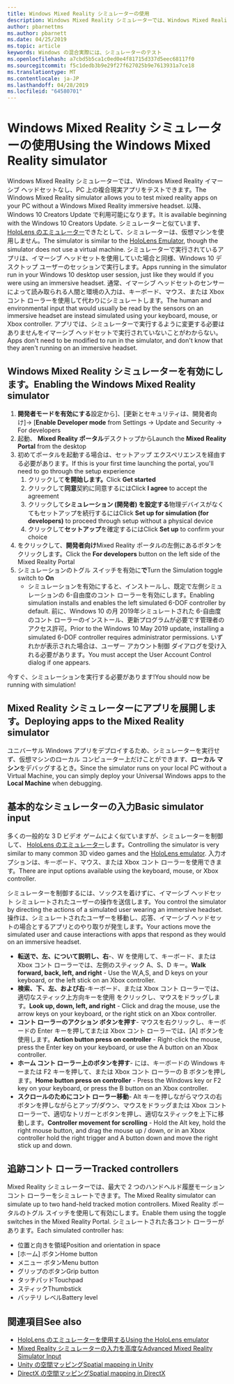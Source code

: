 ```yaml
---
title: Windows Mixed Reality シミュレーターの使用
description: Windows Mixed Reality シミュレーターでは、Windows Mixed Reality イマーシブ ヘッドセットなし、PC 上の複合現実アプリをテストできます。
author: pbarnettms
ms.author: pbarnett
ms.date: 04/25/2019
ms.topic: article
keywords: Windows の混合実際には、シミュレーターのテスト
ms.openlocfilehash: a7cbd5b5ca1c0ed0e4f81715d337d5eec68117f0
ms.sourcegitcommit: f5c1dedb3b9e29f27f627025b9e7613931a7ce18
ms.translationtype: MT
ms.contentlocale: ja-JP
ms.lasthandoff: 04/28/2019
ms.locfileid: "64580701"
---
```

# <a name="using-the-windows-mixed-reality-simulator"></a><span data-ttu-id="28946-104">Windows Mixed Reality シミュレーターの使用</span><span class="sxs-lookup"><span data-stu-id="28946-104">Using the Windows Mixed Reality simulator</span></span>

<span data-ttu-id="28946-105">Windows Mixed Reality シミュレーターでは、Windows Mixed Reality イマーシブ ヘッドセットなし、PC 上の複合現実アプリをテストできます。</span><span class="sxs-lookup"><span data-stu-id="28946-105">The Windows Mixed Reality simulator allows you to test mixed reality apps on your PC without a Windows Mixed Reality immersive headset.</span></span> <span data-ttu-id="28946-106">以降、Windows 10 Creators Update で利用可能になります。</span><span class="sxs-lookup"><span data-stu-id="28946-106">It is available beginning with the Windows 10 Creators Update.</span></span> <span data-ttu-id="28946-107">シミュレーターと似ています、 [HoloLens のエミュレーター](using-the-hololens-emulator.md)できたとして、シミュレーターは、仮想マシンを使用しません。</span><span class="sxs-lookup"><span data-stu-id="28946-107">The simulator is similar to the [HoloLens Emulator](using-the-hololens-emulator.md), though the simulator does not use a virtual machine.</span></span> <span data-ttu-id="28946-108">シミュレーターで実行されているアプリは、イマーシブ ヘッドセットを使用していた場合と同様、Windows 10 デスクトップ ユーザーのセッションで実行します。</span><span class="sxs-lookup"><span data-stu-id="28946-108">Apps running in the simulator run in your Windows 10 desktop user session, just like they would if you were using an immersive headset.</span></span> <span data-ttu-id="28946-109">通常、イマーシブ ヘッドセットのセンサーによって読み取られる人間と環境の入力は、キーボード、マウス、または Xbox コント ローラーを使用して代わりにシミュレートします。</span><span class="sxs-lookup"><span data-stu-id="28946-109">The human and environmental input that would usually be read by the sensors on an immersive headset are instead simulated using your keyboard, mouse, or Xbox controller.</span></span> <span data-ttu-id="28946-110">アプリでは、シミュレーターで実行するように変更する必要はありませんをイマーシブ ヘッドセットで実行されていないことがわからない。</span><span class="sxs-lookup"><span data-stu-id="28946-110">Apps don't need to be modified to run in the simulator, and don't know that they aren't running on an immersive headset.</span></span>

## <a name="enabling-the-windows-mixed-reality-simulator"></a><span data-ttu-id="28946-111">Windows Mixed Reality シミュレーターを有効にします。</span><span class="sxs-lookup"><span data-stu-id="28946-111">Enabling the Windows Mixed Reality simulator</span></span>

1. <span data-ttu-id="28946-112">**開発者モードを有効にする**設定から]、[更新とセキュリティは、開発者向け]-> [</span><span class="sxs-lookup"><span data-stu-id="28946-112">**Enable Developer mode** from Settings -> Update and Security -> For developers</span></span>
2. <span data-ttu-id="28946-113">起動、 **Mixed Reality ポータル**デスクトップから</span><span class="sxs-lookup"><span data-stu-id="28946-113">Launch the **Mixed Reality Portal** from the desktop</span></span>
3. <span data-ttu-id="28946-114">初めてポータルを起動する場合は、セットアップ エクスペリエンスを経由する必要があります。</span><span class="sxs-lookup"><span data-stu-id="28946-114">If this is your first time launching the portal, you'll need to go through the setup experience</span></span>
   1. <span data-ttu-id="28946-115">クリックして**を開始します。**</span><span class="sxs-lookup"><span data-stu-id="28946-115">Click **Get started**</span></span>
   2. <span data-ttu-id="28946-116">クリックして**同意**契約に同意するには</span><span class="sxs-lookup"><span data-stu-id="28946-116">Click **I agree** to accept the agreement</span></span>
   3. <span data-ttu-id="28946-117">クリックして**シミュレーション (開発者) を設定する**物理デバイスがなくてもセットアップを続行するには</span><span class="sxs-lookup"><span data-stu-id="28946-117">Click **Set up for simulation (for developers)** to proceed through setup without a physical device</span></span>
   4. <span data-ttu-id="28946-118">クリックして**セットアップ**を確定するには</span><span class="sxs-lookup"><span data-stu-id="28946-118">Click **Set up** to confirm your choice</span></span>
4. <span data-ttu-id="28946-119">をクリックして、**開発者向け**Mixed Reality ポータルの左側にあるボタンをクリックします。</span><span class="sxs-lookup"><span data-stu-id="28946-119">Click the **For developers** button on the left side of the Mixed Reality Portal</span></span>
5. <span data-ttu-id="28946-120">シミュレーションのトグル スイッチを有効に**で**</span><span class="sxs-lookup"><span data-stu-id="28946-120">Turn the Simulation toggle switch to **On**</span></span>
   * <span data-ttu-id="28946-121">シミュレーションを有効にすると、インストールし、既定で左側シミュレーションの 6-自由度のコント ローラーを有効にします。</span><span class="sxs-lookup"><span data-stu-id="28946-121">Enabling simulation installs and enables the left simulated 6-DOF controller by default.</span></span>  <span data-ttu-id="28946-122">前に、Windows 10 の月 2019年シミュレートされた 6-自由度のコント ローラーのインストール、更新プログラムが必要です管理者のアクセス許可。</span><span class="sxs-lookup"><span data-stu-id="28946-122">Prior to the Windows 10 May 2019 update, installing a simulated 6-DOF controller requires administrator permissions.</span></span>  <span data-ttu-id="28946-123">いずれかが表示された場合は、ユーザー アカウント制御 ダイアログを受け入れる必要があります。</span><span class="sxs-lookup"><span data-stu-id="28946-123">You must accept the User Account Control dialog if one appears.</span></span>

<span data-ttu-id="28946-124">今すぐ、シミュレーションを実行する必要があります!</span><span class="sxs-lookup"><span data-stu-id="28946-124">You should now be running with simulation!</span></span>

## <a name="deploying-apps-to-the-mixed-reality-simulator"></a><span data-ttu-id="28946-125">Mixed Reality シミュレーターにアプリを展開します。</span><span class="sxs-lookup"><span data-stu-id="28946-125">Deploying apps to the Mixed Reality simulator</span></span>

<span data-ttu-id="28946-126">ユニバーサル Windows アプリをデプロイするため、シミュレーターを実行せず、仮想マシンのローカル コンピューター上だけことができます、**ローカル マシン**をデバッグするとき。</span><span class="sxs-lookup"><span data-stu-id="28946-126">Since the simulator runs on your local PC without a Virtual Machine, you can simply deploy your Universal Windows apps to the **Local Machine** when debugging.</span></span>

## <a name="basic-simulator-input"></a><span data-ttu-id="28946-127">基本的なシミュレーターの入力</span><span class="sxs-lookup"><span data-stu-id="28946-127">Basic simulator input</span></span>

<span data-ttu-id="28946-128">多くの一般的な 3 D ビデオ ゲームによく似ていますが、シミュレーターを制御して、 [HoloLens のエミュレーター](using-the-hololens-emulator.md)します。</span><span class="sxs-lookup"><span data-stu-id="28946-128">Controlling the simulator is very similar to many common 3D video games and the [HoloLens emulator](using-the-hololens-emulator.md).</span></span> <span data-ttu-id="28946-129">入力オプションは、キーボード、マウス、または Xbox コント ローラーを使用できます。</span><span class="sxs-lookup"><span data-stu-id="28946-129">There are input options available using the keyboard, mouse, or Xbox controller.</span></span>

<span data-ttu-id="28946-130">シミュレーターを制御するには、ソックスを着けずに、イマーシブ ヘッドセット シミュレートされたユーザーの操作を送信します。</span><span class="sxs-lookup"><span data-stu-id="28946-130">You control the simulator by directing the actions of a simulated user wearing an immersive headset.</span></span> <span data-ttu-id="28946-131">操作は、シミュレートされたユーザーを移動し、応答、イマーシブ ヘッドセットの場合とするアプリとのやり取りが発生します。</span><span class="sxs-lookup"><span data-stu-id="28946-131">Your actions move the simulated user and cause interactions with apps that respond as they would on an immersive headset.</span></span>
* <span data-ttu-id="28946-132">**転送で、左、について説明し、右**-、W を使用して、キーボード、または Xbox コント ローラーでは、左側のスティック A、S、D キー。</span><span class="sxs-lookup"><span data-stu-id="28946-132">**Walk forward, back, left, and right** - Use the W,A,S, and D keys on your keyboard, or the left stick on an Xbox controller.</span></span>
* <span data-ttu-id="28946-133">**検索、下、左、および右**-キーボード、または Xbox コント ローラーでは、適切なスティック上方向キーを使用 をクリックし、マウスをドラッグします。</span><span class="sxs-lookup"><span data-stu-id="28946-133">**Look up, down, left, and right** - Click and drag the mouse, use the arrow keys on your keyboard, or the right stick on an Xbox controller.</span></span>
* <span data-ttu-id="28946-134">**コント ローラーのアクション ボタンを押す**- マウスを右クリックし、キーボードの Enter キーを押してまたは Xbox コント ローラーでは、[A] ボタンを使用します。</span><span class="sxs-lookup"><span data-stu-id="28946-134">**Action button press on controller** - Right-click the mouse, press the Enter key on your keyboard, or use the A button on an Xbox controller.</span></span>
* <span data-ttu-id="28946-135">**ホーム コント ローラー上のボタンを押す**- には、キーボードの Windows キーまたは F2 キーを押して、または Xbox コント ローラーの B ボタンを押します。</span><span class="sxs-lookup"><span data-stu-id="28946-135">**Home button press on controller** - Press the Windows key or F2 key on your keyboard, or press the B button on an Xbox controller.</span></span>
* <span data-ttu-id="28946-136">**スクロールのためにコント ローラー移動**- Alt キーを押しながらマウスの右ボタンを押しながらとアップ/ダウン、マウスをドラッグまたは Xbox コント ローラーで、適切なトリガーとボタンを押し、適切なスティックを上下に移動します。</span><span class="sxs-lookup"><span data-stu-id="28946-136">**Controller movement for scrolling** - Hold the Alt key, hold the right mouse button, and drag the mouse up / down, or in an Xbox controller hold the right trigger and A button down and move the right stick up and down.</span></span>

## <a name="tracked-controllers"></a><span data-ttu-id="28946-137">追跡コント ローラー</span><span class="sxs-lookup"><span data-stu-id="28946-137">Tracked controllers</span></span>

<span data-ttu-id="28946-138">Mixed Reality シミュレーターでは、最大で 2 つのハンドヘルド履歴モーション コント ローラーをシミュレートできます。</span><span class="sxs-lookup"><span data-stu-id="28946-138">The Mixed Reality simulator can simulate up to two hand-held tracked motion controllers.</span></span> <span data-ttu-id="28946-139">Mixed Reality ポータルのトグル スイッチを使用して有効にします。</span><span class="sxs-lookup"><span data-stu-id="28946-139">Enable them using the toggle switches in the Mixed Reality Portal.</span></span> <span data-ttu-id="28946-140">シミュレートされた各コント ローラーがあります。</span><span class="sxs-lookup"><span data-stu-id="28946-140">Each simulated controller has:</span></span>
* <span data-ttu-id="28946-141">位置と向きを領域</span><span class="sxs-lookup"><span data-stu-id="28946-141">Position and orientation in space</span></span>
* <span data-ttu-id="28946-142">[ホーム] ボタン</span><span class="sxs-lookup"><span data-stu-id="28946-142">Home button</span></span>
* <span data-ttu-id="28946-143">メニュー ボタン</span><span class="sxs-lookup"><span data-stu-id="28946-143">Menu button</span></span>
* <span data-ttu-id="28946-144">グリップのボタン</span><span class="sxs-lookup"><span data-stu-id="28946-144">Grip button</span></span>
* <span data-ttu-id="28946-145">タッチパッド</span><span class="sxs-lookup"><span data-stu-id="28946-145">Touchpad</span></span>
* <span data-ttu-id="28946-146">スティック</span><span class="sxs-lookup"><span data-stu-id="28946-146">Thumbstick</span></span>
* <span data-ttu-id="28946-147">バッテリ レベル</span><span class="sxs-lookup"><span data-stu-id="28946-147">Battery level</span></span>

## <a name="see-also"></a><span data-ttu-id="28946-148">関連項目</span><span class="sxs-lookup"><span data-stu-id="28946-148">See also</span></span>
* [<span data-ttu-id="28946-149">HoloLens のエミュレーターを使用する</span><span class="sxs-lookup"><span data-stu-id="28946-149">Using the HoloLens emulator</span></span>](using-the-hololens-emulator.md)
* [<span data-ttu-id="28946-150">Mixed Reality シミュレーターの入力を高度な</span><span class="sxs-lookup"><span data-stu-id="28946-150">Advanced Mixed Reality Simulator Input</span></span>](advanced-hololens-emulator-and-mixed-reality-simulator-input.md)
* [<span data-ttu-id="28946-151">Unity の空間マッピング</span><span class="sxs-lookup"><span data-stu-id="28946-151">Spatial mapping in Unity</span></span>](spatial-mapping-in-unity.md)
* [<span data-ttu-id="28946-152">DirectX の空間マッピング</span><span class="sxs-lookup"><span data-stu-id="28946-152">Spatial mapping in DirectX</span></span>](spatial-mapping-in-directx.md)
